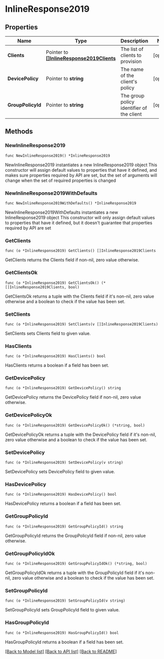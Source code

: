 # InlineResponse2019

## Properties

Name | Type | Description | Notes
------------ | ------------- | ------------- | -------------
**Clients** | Pointer to [**[]InlineResponse2019Clients**](InlineResponse2019Clients.md) | The list of clients to provision | [optional] 
**DevicePolicy** | Pointer to **string** | The name of the client&#39;s policy | [optional] 
**GroupPolicyId** | Pointer to **string** | The group policy identifier of the client | [optional] 

## Methods

### NewInlineResponse2019

`func NewInlineResponse2019() *InlineResponse2019`

NewInlineResponse2019 instantiates a new InlineResponse2019 object
This constructor will assign default values to properties that have it defined,
and makes sure properties required by API are set, but the set of arguments
will change when the set of required properties is changed

### NewInlineResponse2019WithDefaults

`func NewInlineResponse2019WithDefaults() *InlineResponse2019`

NewInlineResponse2019WithDefaults instantiates a new InlineResponse2019 object
This constructor will only assign default values to properties that have it defined,
but it doesn't guarantee that properties required by API are set

### GetClients

`func (o *InlineResponse2019) GetClients() []InlineResponse2019Clients`

GetClients returns the Clients field if non-nil, zero value otherwise.

### GetClientsOk

`func (o *InlineResponse2019) GetClientsOk() (*[]InlineResponse2019Clients, bool)`

GetClientsOk returns a tuple with the Clients field if it's non-nil, zero value otherwise
and a boolean to check if the value has been set.

### SetClients

`func (o *InlineResponse2019) SetClients(v []InlineResponse2019Clients)`

SetClients sets Clients field to given value.

### HasClients

`func (o *InlineResponse2019) HasClients() bool`

HasClients returns a boolean if a field has been set.

### GetDevicePolicy

`func (o *InlineResponse2019) GetDevicePolicy() string`

GetDevicePolicy returns the DevicePolicy field if non-nil, zero value otherwise.

### GetDevicePolicyOk

`func (o *InlineResponse2019) GetDevicePolicyOk() (*string, bool)`

GetDevicePolicyOk returns a tuple with the DevicePolicy field if it's non-nil, zero value otherwise
and a boolean to check if the value has been set.

### SetDevicePolicy

`func (o *InlineResponse2019) SetDevicePolicy(v string)`

SetDevicePolicy sets DevicePolicy field to given value.

### HasDevicePolicy

`func (o *InlineResponse2019) HasDevicePolicy() bool`

HasDevicePolicy returns a boolean if a field has been set.

### GetGroupPolicyId

`func (o *InlineResponse2019) GetGroupPolicyId() string`

GetGroupPolicyId returns the GroupPolicyId field if non-nil, zero value otherwise.

### GetGroupPolicyIdOk

`func (o *InlineResponse2019) GetGroupPolicyIdOk() (*string, bool)`

GetGroupPolicyIdOk returns a tuple with the GroupPolicyId field if it's non-nil, zero value otherwise
and a boolean to check if the value has been set.

### SetGroupPolicyId

`func (o *InlineResponse2019) SetGroupPolicyId(v string)`

SetGroupPolicyId sets GroupPolicyId field to given value.

### HasGroupPolicyId

`func (o *InlineResponse2019) HasGroupPolicyId() bool`

HasGroupPolicyId returns a boolean if a field has been set.


[[Back to Model list]](../README.md#documentation-for-models) [[Back to API list]](../README.md#documentation-for-api-endpoints) [[Back to README]](../README.md)



